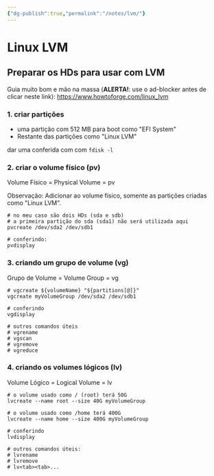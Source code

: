 ```yaml
---
{"dg-publish":true,"permalink":"/notes/lvm/"}
---
```


# Linux LVM

## Preparar os HDs para usar com LVM

Guia muito bom e mão na massa (**ALERTA!**: use o ad-blocker antes de clicar neste link): <https://www.howtoforge.com/linux_lvm>

### 1. criar partições

- uma partição com 512 MB para boot como "EFI System"
- Restante das partições como "Linux LVM"

dar uma conferida com com `fdisk -l`


### 2. criar o volume físico (pv)

Volume Físico = Physical Volume = pv

Observação: Adicionar ao volume físico, somente as partições criadas como "Linux LVM".

```
# no meu caso são dois HDs (sda e sdb)
# a primeira partição do sda (sda1) não será utilizada aqui
pvcreate /dev/sda2 /dev/sdb1

# conferindo:
pvdisplay
```

### 3. criando um grupo de volume (vg)

Grupo de Volume = Volume Group = vg

```
# vgcreate ${volumeName} "${partitions[@]}"
vgcreate myVolumeGroup /dev/sda2 /dev/sdb1

# conferindo
vgdisplay

# outros comandos úteis
# vgrename
# vgscan
# vgremove
# vgreduce
```


### 4. criando os volumes lógicos (lv)

Volume Lógico = Logical Volume = lv

```
# o volume usado como / (root) terá 50G
lvcreate --name root --size 40G myVolumeGroup

# o volume usado como /home terá 400G
lvcreate --name home --size 400G myVolumeGroup

# conferindo
lvdisplay

# outros comandos úteis:
# lvrename
# lvremove
# lv<tab><tab>...
```
